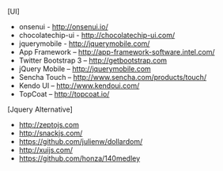 

[UI]
* onsenui - http://onsenui.io/ 
* chocolatechip-ui - http://chocolatechip-ui.com/ 
* jquerymobile - http://jquerymobile.com/ 
* App Framework – http://app-framework-software.intel.com/ 
* Twitter Bootstrap 3 – http://getbootstrap.com
* jQuery Mobile – http://jquerymobile.com
* Sencha Touch – http://www.sencha.com/products/touch/
* Kendo UI – http://www.kendoui.com/
* TopCoat – http://topcoat.io/

[Jquery Alternative]
* http://zeptojs.com
* http://snackjs.com/
* https://github.com/julienw/dollardom/
* http://xuijs.com/
* https://github.com/honza/140medley

